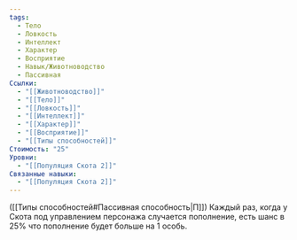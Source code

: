 ```yaml
---
tags:
  - Тело
  - Ловкость
  - Интеллект
  - Характер
  - Восприятие
  - Навык/Животноводство
  - Пассивная
Ссылки:
  - "[[Животноводство]]"
  - "[[Тело]]"
  - "[[Ловкость]]"
  - "[[Интеллект]]"
  - "[[Характер]]"
  - "[[Восприятие]]"
  - "[[Типы способностей]]"
Стоимость: "25"
Уровни:
  - "[[Популяция Скота 2]]"
Связанные навыки:
  - "[[Популяция Скота 2]]"
---
```

([[Типы способностей#Пассивная способность|П]]) Каждый раз, когда у Скота под управлением персонажа случается пополнение, есть шанс в 25% что пополнение будет больше на 1 особь.